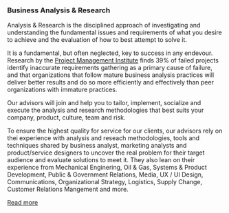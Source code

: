 ### Business Analysis & Research

Analysis & Research is the disciplined approach of investigating and understanding the fundamental issues and requirements of what you desire to achieve and the evaluation of how to best attempt to solve it. 

It is a fundamental, but often neglected, key to success in any endevour. Research by the [Project Management Institute](https://www.pmi.org/learning/thought-leadership/pulse/pulse-of-the-profession-2017) finds 39% of failed projects identify inaccurate requirements gathering as a primary cause of failure, and that organizations that follow mature business analysis practices will deliver better results and do so more efficiently and effectively than peer organizations with immature practices.

Our advisors will join and help you to tailor, implement, socialize and execute the analysis and research methodologies that best suits your company, product, culture, team and risk.

To ensure the highest quality for service for our clients, our advisors rely on thei experience with analysis and reseach methodologies, tools and techniques shared by business analyst, marketing analysts and product/service designers to uncover the real problem for their target audience and evaluate solutions to meet it. They also lean on their experience from Mechanical Enginering, Oil & Gas, Systems & Product Development, Public & Government Relations, Media, UX / UI Design, Communications, Organizational Strategy, Logistics, Supply Change, Customer Relations Mangement and more. 

[Read more](/services/analysisresearch)